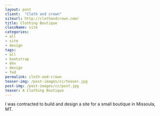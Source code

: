 ```yaml
---
layout: post
client:  "Cloth and crown"
siteurl: http://clothandcrown.com/
title: Clothing Boutique
className: site
categories: 
- all
- site
- design
tags:
- all
- bootstrap
- dev
- design
- fed
permalink: cloth-and-crown
teaser-img: /post-images/cc/teaser.jpg
post-img: /post-images/cc/post.jpg
teaser: A Clothing Boutique
---
```

I was contracted to build and design a site for a small boutique in Missoula, MT.
